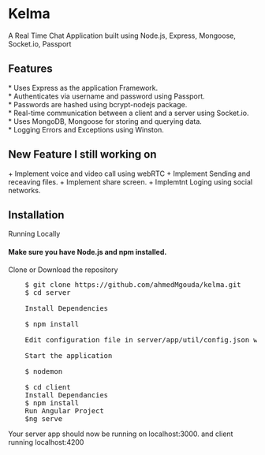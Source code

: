 # Kelma
A Real Time Chat Application built using Node.js, Express, Mongoose, Socket.io, Passport

<h2>Features</h2>
<p>
   * Uses Express as the application Framework.</br>
   * Authenticates via username and password using Passport.</br>
   * Passwords are hashed using bcrypt-nodejs package.</br>
   * Real-time communication between a client and a server using Socket.io.</br>
   * Uses MongoDB, Mongoose for storing and querying data.</br>
   * Logging Errors and Exceptions using Winston.</br>
</p>
<h2> New Feature I still working on </h2>
    + Implement voice and video call using webRTC 
    + Implement Sending and receaving files.
    + Implement share screen.
    + Implemtnt Loging using social networks.
<h2>Installation</h2>
Running Locally

<h4>Make sure you have Node.js and npm installed.</h4>

 Clone or Download the repository
<pre>
    $ git clone https://github.com/ahmedMgouda/kelma.git
    $ cd server

    Install Dependencies

    $ npm install

    Edit configuration file in server/app/util/config.json with your credentials(see Setup Configurations).

    Start the application

    $ nodemon
    
    $ cd client 
    Install Dependancies 
    $ npm install 
    Run Angular Project
    $ng serve
</pre>
Your server app should now be running on localhost:3000. and client running localhost:4200

